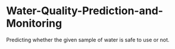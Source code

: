 # Water-Quality-Prediction-and-Monitoring
Predicting whether the given sample of water is safe to use or not.
